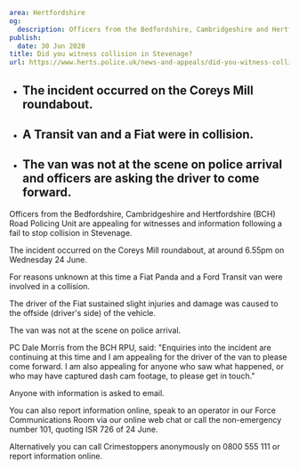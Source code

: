 ```yaml
area: Hertfordshire
og:
  description: Officers from the Bedfordshire, Cambridgeshire and Hertfordshire (BCH) Road Policing Unit are appealing for witnesses and information following a fail to stop collision in Stevenage.
publish:
  date: 30 Jun 2020
title: Did you witness collision in Stevenage?
url: https://www.herts.police.uk/news-and-appeals/did-you-witness-collision-in-stevenage-0284e
```

* ## The incident occurred on the Coreys Mill roundabout.

 * ## A Transit van and a Fiat were in collision.

 * ## The van was not at the scene on police arrival and officers are asking the driver to come forward.

Officers from the Bedfordshire, Cambridgeshire and Hertfordshire (BCH) Road Policing Unit are appealing for witnesses and information following a fail to stop collision in Stevenage.

The incident occurred on the Coreys Mill roundabout, at around 6.55pm on Wednesday 24 June.

For reasons unknown at this time a Fiat Panda and a Ford Transit van were involved in a collision.

The driver of the Fiat sustained slight injuries and damage was caused to the offside (driver's side) of the vehicle.

The van was not at the scene on police arrival.

PC Dale Morris from the BCH RPU, said: "Enquiries into the incident are continuing at this time and I am appealing for the driver of the van to please come forward. I am also appealing for anyone who saw what happened, or who may have captured dash cam footage, to please get in touch."

Anyone with information is asked to email.

You can also report information online, speak to an operator in our Force Communications Room via our online web chat or call the non-emergency number 101, quoting ISR 726 of 24 June.

Alternatively you can call Crimestoppers anonymously on 0800 555 111 or report information online.
